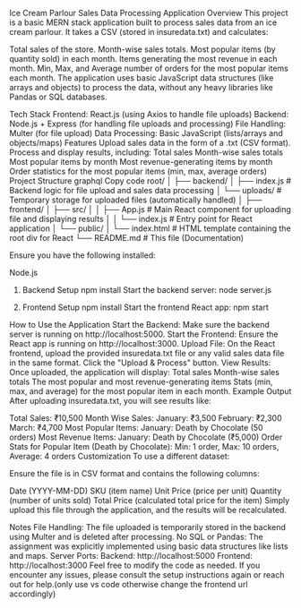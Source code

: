Ice Cream Parlour Sales Data Processing Application
Overview
This project is a basic MERN stack application built to process sales data from an ice cream parlour. It takes a CSV (stored in insuredata.txt) and calculates:

Total sales of the store.
Month-wise sales totals.
Most popular items (by quantity sold) in each month.
Items generating the most revenue in each month.
Min, Max, and Average number of orders for the most popular items each month.
The application uses basic JavaScript data structures (like arrays and objects) to process the data, without any heavy libraries like Pandas or SQL databases.

Tech Stack
Frontend: React.js (using Axios to handle file uploads)
Backend: Node.js + Express (for handling file uploads and processing)
File Handling: Multer (for file upload)
Data Processing: Basic JavaScript (lists/arrays and objects/maps)
Features
Upload sales data in the form of a .txt (CSV format).
Process and display results, including:
Total sales
Month-wise sales totals
Most popular items by month
Most revenue-generating items by month
Order statistics for the most popular items (min, max, average orders)
Project Structure
graphql
Copy code
root/
│
├── backend/
│   ├── index.js               # Backend logic for file upload and sales data processing
│   └── uploads/                # Temporary storage for uploaded files (automatically handled)
│
├── frontend/
│   ├── src/
│   │   ├── App.js              # Main React component for uploading file and displaying results
│   │   └── index.js            # Entry point for React application
│   └── public/
│       └── index.html          # HTML template containing the root div for React
└── README.md                    # This file (Documentation)

Ensure you have the following installed:

Node.js

1. Backend Setup
npm install
Start the backend server:
node server.js

2. Frontend Setup
npm install
Start the frontend React app:
npm start

How to Use the Application
Start the Backend: Make sure the backend server is running on http://localhost:5000.
Start the Frontend: Ensure the React app is running on http://localhost:3000.
Upload File:
On the React frontend, upload the provided insuredata.txt file or any valid sales data file in the same format.
Click the "Upload & Process" button.
View Results:
Once uploaded, the application will display:
Total sales
Month-wise sales totals
The most popular and most revenue-generating items
Stats (min, max, and average) for the most popular item in each month.
Example Output
After uploading insuredata.txt, you will see results like:

Total Sales: ₹10,500
Month Wise Sales:
January: ₹3,500
February: ₹2,300
March: ₹4,700
Most Popular Items:
January: Death by Chocolate (50 orders)
Most Revenue Items:
January: Death by Chocolate (₹5,000)
Order Stats for Popular Item (Death by Chocolate):
Min: 1 order, Max: 10 orders, Average: 4 orders
Customization
To use a different dataset:

Ensure the file is in CSV format and contains the following columns:

Date (YYYY-MM-DD)
SKU (item name)
Unit Price (price per unit)
Quantity (number of units sold)
Total Price (calculated total price for the item)
Simply upload this file through the application, and the results will be recalculated.

Notes
File Handling: The file uploaded is temporarily stored in the backend using Multer and is deleted after processing.
No SQL or Pandas: The assignment was explicitly implemented using basic data structures like lists and maps.
Server Ports:
Backend: http://localhost:5000
Frontend: http://localhost:3000
Feel free to modify the code as needed. If you encounter any issues, please consult the setup instructions again or reach out for help.(only use vs code otherwise change the frontend url accordingly)
